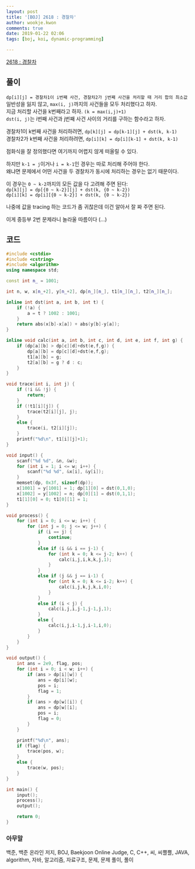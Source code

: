 ```yaml
---
layout: post
title: '[BOJ] 2618 : 경찰차'
author: wookje.kwon
comments: true
date: 2019-01-22 02:06
tags: [boj, koi, dynamic-programming]

---
```


[2618 : 경찰차](https://www.acmicpc.net/problem/2618)  

## 풀이

`dp[i][j] = 경찰차1이 i번째 사건, 경찰차2가 j번째 사건을 처리할 때 거리 합의 최소값`  
일반성을 잃지 않고, `max(i, j)`까지의 사건들을 모두 처리했다고 하자.  
지금 처리할 사건을 k번째라고 하자. `(k = max(i,j)+1)`  
`dst(i, j)`는 i번째 사건과 j번째 사건 사이의 거리를 구하는 함수라고 하자.  

경찰차1이 k번째 사건을 처리하려면, `dp[k][j] = dp[k-1][j] + dst(k, k-1)`  
경찰차2가 k번째 사건을 처리하려면, `dp[i][k] = dp[i][k-1] + dst(k, k-1)`  

점화식을 잘 정의했다면 여기까지 어렵지 않게 떠올릴 수 있다.

하지만 `k-1 = j`이거나 `i = k-1`인 경우는 따로 처리해 주어야 한다.  
왜냐면 문제에서 어떤 사건을 두 경찰차가 동시에 처리하는 경우는 없기 때문이다.

이 경우는 `0 ~ k-2`까지의 모든 값을 다 고려해 주면 된다:  
`dp[k][j] = dp[{0 ~ k-2}][j] + dst(k, {0 ~ k-2})`  
`dp[i][k] = dp[i][{0 ~ k-2}] + dst(k, {0 ~ k-2})`  

나중에 값을 tracing 하는 코드가 좀 귀찮은데 이건 알아서 잘 짜 주면 된다.

이게 중등부 2번 문제라니 놀라울 따름이다 (...)

## 코드

```cpp
#include <cstdio>
#include <cstring>
#include <algorithm>
using namespace std;

const int n_ = 1001;

int n, w, x[n_+2], y[n_+2], dp[n_][n_], t1[n_][n_], t2[n_][n_];

inline int dst(int a, int b, int t) {
    if (!a) {
        a = t ? 1002 : 1001;
    }
    return abs(x[b]-x[a]) + abs(y[b]-y[a]);
}

inline void calc(int a, int b, int c, int d, int e, int f, int g) {
    if (dp[a][b] > dp[c][d]+dst(e,f,g)) {
        dp[a][b] = dp[c][d]+dst(e,f,g);
        t1[a][b] = g;
        t2[a][b] = g ? d : c;
    }
}

void trace(int i, int j) {
    if (!i && !j) {
        return;
    }
    if (!t1[i][j]) {
        trace(t2[i][j], j);
    }
    else {
        trace(i, t2[i][j]);
    }
    printf("%d\n", t1[i][j]+1);
}

void input() {
    scanf("%d %d", &n, &w);
    for (int i = 1; i <= w; i++) {
        scanf("%d %d", &x[i], &y[i]);
    }
    memset(dp, 0x3f, sizeof(dp));
    x[1001] = y[1001] = 1; dp[1][0] = dst(0,1,0);
    x[1002] = y[1002] = n; dp[0][1] = dst(0,1,1);
    t1[1][0] = 0; t1[0][1] = 1;
}

void process() {
    for (int i = 0; i <= w; i++) {
        for (int j = 0; j <= w; j++) {
            if (i == j) {
                continue;
            }
            else if (i && i == j-1) {
                for (int k = 0; k <= j-2; k++) {
                    calc(i,j,i,k,k,j,1);
                }
            }
            else if (j && j == i-1) {
                for (int k = 0; k <= i-2; k++) {
                    calc(i,j,k,j,k,i,0);
                }
            }
            else if (i < j) {
                calc(i,j,i,j-1,j-1,j,1);
            }
            else {
                calc(i,j,i-1,j,i-1,i,0);
            }
        }
    }
}

void output() {
    int ans = 2e9, flag, pos;
    for (int i = 0; i < w; i++) {
        if (ans > dp[i][w]) {
            ans = dp[i][w];
            pos = i;
            flag = 1;
        }
        if (ans > dp[w][i]) {
            ans = dp[w][i];
            pos = i;
            flag = 0;
        }
    }

    printf("%d\n", ans);
    if (flag) {
        trace(pos, w);
    }
    else {
        trace(w, pos);
    }
}

int main() {
    input();
    process();
    output();

    return 0;
}
```  

### 아무말  
백준, 백준 온라인 저지, BOJ, Baekjoon Online Judge, C, C++, 씨, 씨쁠쁠, JAVA, algorithm, 자바, 알고리즘, 자료구조, 문제, 문제 풀이, 풀이
